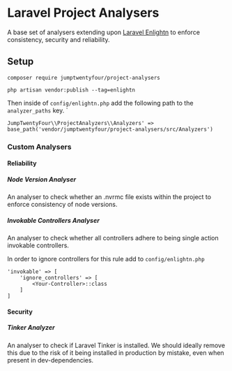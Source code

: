 # Laravel Project Analysers
A base set of analysers extending upon [Laravel Enlightn](https://github.com/enlightn/enlightn) to enforce consistency, security and reliability.

## Setup

`composer require jumptwentyfour/project-analysers`

`php artisan vendor:publish --tag=enlightn`

Then inside of `config/enlightn.php` add the following path to the `analyzer_paths` key. `        

`JumpTwentyFour\\ProjectAnalyzers\\Analyzers' => base_path('vendor/jumptwentyfour/project-analysers/src/Analyzers')`

### Custom Analysers

#### Reliability

##### Node Version Analyser
An analyser to check whether an .nvrmc file exists within the project to enforce consistency of node versions.

##### Invokable Controllers Analyser
An analyser to check whether all controllers adhere to being single action invokable controllers.

In order to ignore controllers for this rule add to `config/enlightn.php` 

```
'invokable' => [
    'ignore_controllers' => [
        <Your-Controller>::class
    ]
]
```

#### Security

##### Tinker Analyzer
An analyser to check if Laravel Tinker is installed. We should ideally remove
this due to the risk of it being installed in production by mistake, even when present in dev-dependencies.
